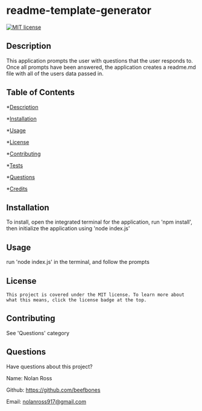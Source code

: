 # readme-template-generator

  [![MIT license](https://img.shields.io/badge/License-MIT-blue.svg)](https://lbesson.mit-license.org/)

  ## Description
  This application prompts the user with questions that the user responds to. Once all prompts have been answered, the application creates a readme.md file with all of the users data passed in.

  ## Table of Contents

  *[Description](#description)

  *[Installation](#installation)

  *[Usage](#usage)

  *[License](#license)

  *[Contributing](#contributing)

  *[Tests](#tests)

  *[Questions](#questions)

  *[Credits](credits)

  ## Installation
  To install, open the integrated terminal for the application, run 'npm install', then initialize the application using 'node index.js'

  ## Usage
  run 'node index.js' in the terminal, and follow the prompts

  ## License
    This project is covered under the MIT license. To learn more about what this means, click the license badge at the top.

  ## Contributing
  See 'Questions' category

  ## Questions
  Have questions about this project?

  Name: Nolan Ross

  Github: https://github.com/beefbones

  Email: nolanross917@gmail.com
  
